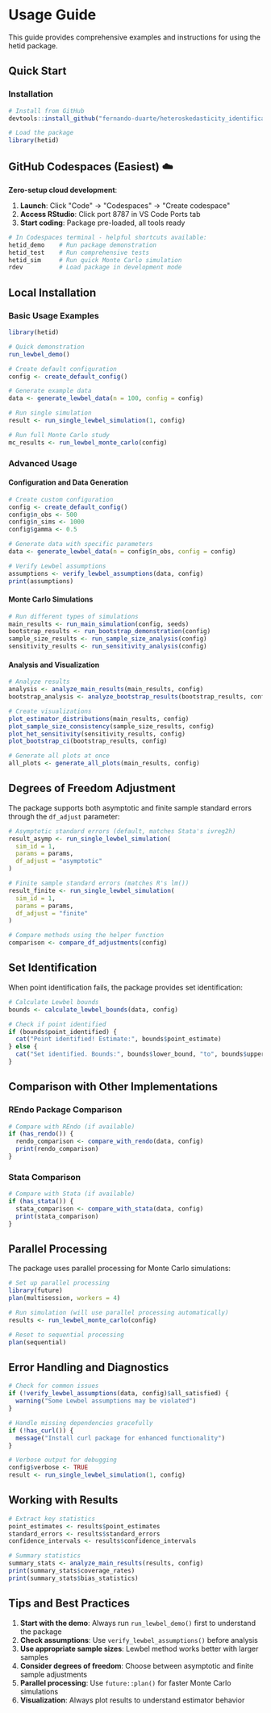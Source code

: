 # Usage Guide

This guide provides comprehensive examples and instructions for using the hetid package.

## Quick Start

### Installation

```r
# Install from GitHub
devtools::install_github("fernando-duarte/heteroskedasticity_identification")

# Load the package
library(hetid)
```

## GitHub Codespaces (Easiest) ☁️

**Zero-setup cloud development**:

1. **Launch**: Click "Code" → "Codespaces" → "Create codespace"
2. **Access RStudio**: Click port 8787 in VS Code Ports tab
3. **Start coding**: Package pre-loaded, all tools ready

```bash
# In Codespaces terminal - helpful shortcuts available:
hetid_demo    # Run package demonstration
hetid_test    # Run comprehensive tests
hetid_sim     # Run quick Monte Carlo simulation
rdev          # Load package in development mode
```

## Local Installation

### Basic Usage Examples

```r
library(hetid)

# Quick demonstration
run_lewbel_demo()

# Create default configuration
config <- create_default_config()

# Generate example data
data <- generate_lewbel_data(n = 100, config = config)

# Run single simulation
result <- run_single_lewbel_simulation(1, config)

# Run full Monte Carlo study
mc_results <- run_lewbel_monte_carlo(config)
```

### Advanced Usage

#### Configuration and Data Generation

```r
# Create custom configuration
config <- create_default_config()
config$n_obs <- 500
config$n_sims <- 1000
config$gamma <- 0.5

# Generate data with specific parameters
data <- generate_lewbel_data(n = config$n_obs, config = config)

# Verify Lewbel assumptions
assumptions <- verify_lewbel_assumptions(data, config)
print(assumptions)
```

#### Monte Carlo Simulations

```r
# Run different types of simulations
main_results <- run_main_simulation(config, seeds)
bootstrap_results <- run_bootstrap_demonstration(config)
sample_size_results <- run_sample_size_analysis(config)
sensitivity_results <- run_sensitivity_analysis(config)
```

#### Analysis and Visualization

```r
# Analyze results
analysis <- analyze_main_results(main_results, config)
bootstrap_analysis <- analyze_bootstrap_results(bootstrap_results, config)

# Create visualizations
plot_estimator_distributions(main_results, config)
plot_sample_size_consistency(sample_size_results, config)
plot_het_sensitivity(sensitivity_results, config)
plot_bootstrap_ci(bootstrap_results, config)

# Generate all plots at once
all_plots <- generate_all_plots(main_results, config)
```

## Degrees of Freedom Adjustment

The package supports both asymptotic and finite sample standard errors through the `df_adjust` parameter:

```r
# Asymptotic standard errors (default, matches Stata's ivreg2h)
result_asymp <- run_single_lewbel_simulation(
  sim_id = 1,
  params = params,
  df_adjust = "asymptotic"
)

# Finite sample standard errors (matches R's lm())
result_finite <- run_single_lewbel_simulation(
  sim_id = 1,
  params = params,
  df_adjust = "finite"
)

# Compare methods using the helper function
comparison <- compare_df_adjustments(config)
```

## Set Identification

When point identification fails, the package provides set identification:

```r
# Calculate Lewbel bounds
bounds <- calculate_lewbel_bounds(data, config)

# Check if point identified
if (bounds$point_identified) {
  cat("Point identified! Estimate:", bounds$point_estimate)
} else {
  cat("Set identified. Bounds:", bounds$lower_bound, "to", bounds$upper_bound)
}
```

## Comparison with Other Implementations

### REndo Package Comparison

```r
# Compare with REndo (if available)
if (has_rendo()) {
  rendo_comparison <- compare_with_rendo(data, config)
  print(rendo_comparison)
}
```

### Stata Comparison

```r
# Compare with Stata (if available)
if (has_stata()) {
  stata_comparison <- compare_with_stata(data, config)
  print(stata_comparison)
}
```

## Parallel Processing

The package uses parallel processing for Monte Carlo simulations:

```r
# Set up parallel processing
library(future)
plan(multisession, workers = 4)

# Run simulation (will use parallel processing automatically)
results <- run_lewbel_monte_carlo(config)

# Reset to sequential processing
plan(sequential)
```

## Error Handling and Diagnostics

```r
# Check for common issues
if (!verify_lewbel_assumptions(data, config)$all_satisfied) {
  warning("Some Lewbel assumptions may be violated")
}

# Handle missing dependencies gracefully
if (!has_curl()) {
  message("Install curl package for enhanced functionality")
}

# Verbose output for debugging
config$verbose <- TRUE
result <- run_single_lewbel_simulation(1, config)
```

## Working with Results

```r
# Extract key statistics
point_estimates <- results$point_estimates
standard_errors <- results$standard_errors
confidence_intervals <- results$confidence_intervals

# Summary statistics
summary_stats <- analyze_main_results(results, config)
print(summary_stats$coverage_rates)
print(summary_stats$bias_statistics)
```

## Tips and Best Practices

1. **Start with the demo**: Always run `run_lewbel_demo()` first to understand the package
2. **Check assumptions**: Use `verify_lewbel_assumptions()` before analysis
3. **Use appropriate sample sizes**: Lewbel method works better with larger samples
4. **Consider degrees of freedom**: Choose between asymptotic and finite sample adjustments
5. **Parallel processing**: Use `future::plan()` for faster Monte Carlo simulations
6. **Visualization**: Always plot results to understand estimator behavior
